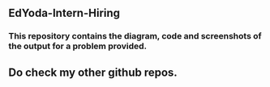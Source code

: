 ## EdYoda-Intern-Hiring
### This repository contains the diagram, code and screenshots of the output for a problem provided.
## Do check my other github repos.
